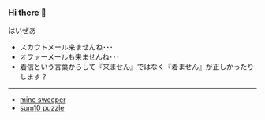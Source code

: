 ### Hi there 👋
はいぜあ  

 - スカウトメール来ませんね･･･
 - オファーメールも来ませんね･･･
 - 着信という言葉からして『来ません』ではなく『着ません』が正しかったりします？


-------------------------------

 - [mine sweeper](https://neetsdkasu.github.io/game/minesweeper/index.html)  
 - [sum10 puzzle](https://neetsdkasu.github.io/game/sum10/index.html)
